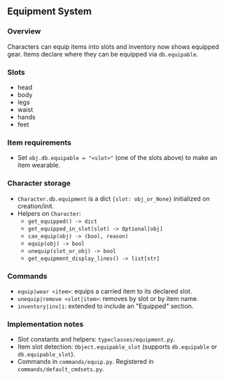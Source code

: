 ## Equipment System

### Overview
Characters can equip items into slots and inventory now shows equipped gear. Items declare where they can be equipped via `db.equipable`.

### Slots
- head
- body
- legs
- waist
- hands
- feet

### Item requirements
- Set `obj.db.equipable = "<slot>"` (one of the slots above) to make an item wearable.

### Character storage
- `Character.db.equipment` is a dict `{slot: obj_or_None}` initialized on creation/init.
- Helpers on `Character`:
  - `get_equipped() -> dict`
  - `get_equipped_in_slot(slot) -> Optional[obj]`
  - `can_equip(obj) -> (bool, reason)`
  - `equip(obj) -> bool`
  - `unequip(slot_or_obj) -> bool`
  - `get_equipment_display_lines() -> list[str]`

### Commands
- `equip|wear <item>`: equips a carried item to its declared slot.
- `unequip|remove <slot|item>`: removes by slot or by item name.
- `inventory|inv|i`: extended to include an "Equipped" section.

### Implementation notes
- Slot constants and helpers: `typeclasses/equipment.py`.
- Item slot detection: `Object.equipable_slot` (supports `db.equipable` or `db.equipable_slot`).
- Commands in `commands/equip.py`. Registered in `commands/default_cmdsets.py`.
